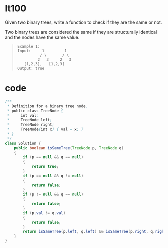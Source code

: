 # lt100
Given two binary trees, write a function to check if they are the same or not.

Two binary trees are considered the same if they are structurally identical and the nodes have the same value.

>     Example 1:
>     Input:     1         1
>               / \       / \
>              2   3     2   3
>        [1,2,3],   [1,2,3]
>     Output: true

# code
```Java
/**
 * Definition for a binary tree node.
 * public class TreeNode {
 *     int val;
 *     TreeNode left;
 *     TreeNode right;
 *     TreeNode(int x) { val = x; }
 * }
 */
class Solution {
    public boolean isSameTree(TreeNode p, TreeNode q) 
    {
        if (p == null && q == null) 
        {
            return true;
        }  
        if (p == null && q != null) 
        {
            return false;
        }
        if (p != null && q == null) 
        {
            return false;
        }
        if (p.val != q.val) 
        {
            return false;
        }
        return isSameTree(p.left, q.left) && isSameTree(p.right, q.right);
    }
}
```